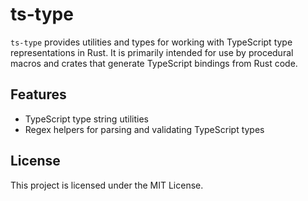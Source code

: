 # ts-type

`ts-type` provides utilities and types for working with TypeScript type
representations in Rust. It is primarily intended for use by procedural macros
and crates that generate TypeScript bindings from Rust code.

## Features
- TypeScript type string utilities
- Regex helpers for parsing and validating TypeScript types

## License

This project is licensed under the MIT License.
